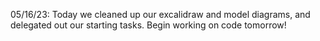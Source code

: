 05/16/23:
    Today we cleaned up our excalidraw and model diagrams, and delegated out our starting tasks. Begin working on code tomorrow!
